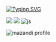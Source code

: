 <a href="https://git.io/typing-svg"><img src="https://readme-typing-svg.demolab.com?font=Fira+Code&pause=1000&color=F78AD1&width=435&lines=Hello%2C+welcome+to+my+FuUNNY+lab." alt="Typing SVG" /></a>

<a href="https://www.instagram.com/"><img src="https://img.shields.io/badge/Instagram-E4405F?style=flat-square&logo=Instagram&logoColor=white"/></a>
<a href="https://www.instagram.com/"><img src="https://img.shields.io/badge/GitHub-E4405F?style=flat-square&logo=Instagram&logoColor=pink"/></a>
![js](https://img.shields.io/badge/JavaScript-F7DF1E?style=for-the-badge&logo=JavaScript&logoColor=white)

![mazandi profile](http://mazandi.herokuapp.com/api?handle={color}&theme=cold)
